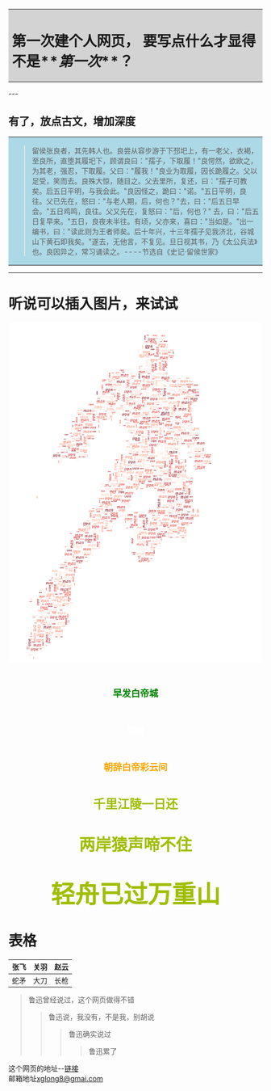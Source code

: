 <html>
<table><tr><td bgcolor=lightgray>

# 第一次建个人网页， 要写点什么才显得不是**_第一次_**？
</td></tr></table>
---

## 有了，放点古文，增加深度
<table><tr><td bgcolor=lightblue>

> 留侯张良者，其先韩人也。良尝从容步游于下邳圯上，有一老父，衣褐，至良所，直堕其履圯下，顾谓良曰："孺子，下取履！"良愕然，欲欧之，为其老，强忍，下取履。父曰："履我！"良业为取履，因长跪履之。父以足受，笑而去。良殊大惊，随目之。父去里所，复还，曰："孺子可教矣。后五日平明，与我会此。"良因怪之，跪曰："诺。"五日平明，良往。父已先在，怒曰："与老人期，后，何也？"去，曰："后五日早会。"五日鸡鸣，良往。父又先在，复怒曰："后，何也？" 去，曰："后五日复早来。"五日，良夜未半往。有顷，父亦来，喜曰："当如是。"出一编书，曰："读此则为王者师矣。后十年兴，十三年孺子见我济北，谷城山下黄石即我矣。"遂去，无他言，不复见。旦日视其书，乃《太公兵法》也。良因异之，常习诵读之。----节选自《史记·留侯世家》

</td></tr></table>

---

# 听说可以插入图片，来试试

![这是谁！](/fig/IronMan6.png)

<center>

# <font color="green" size="4" face="微软雅黑">早发白帝城</font>
# <font color="white" size="4" face="微软雅黑">李白</font>
# <font color="orange" size="4" face="微软雅黑">朝辞白帝彩云间</font>
# <font color="amber" size="5" face="微软雅黑">千里江陵一日还</font>
# <font color="amber" size="6" face="微软雅黑">两岸猿声啼不住</font>
# <font color="amber" size="7" face="微软雅黑">轻舟已过万重山</font>

</center>


# 表格

张飞 | 关羽 | 赵云
-- | -- | --
蛇矛 | 大刀 | 长枪

> 鲁迅曾经说过，这个网页做得不错
>> 鲁迅说，我没有，不是我，别胡说
>>> 鲁迅确实说过
>>>> 鲁迅累了

这个网页的地址--[链接](https://xglong8.github.io)   
邮箱地址[xglong8@gmai.com](mailto:xglong8@gmai.com)

</html>
